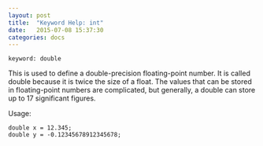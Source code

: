 ```yaml
---
layout: post
title:  "Keyword Help: int"
date:   2015-07-08 15:37:30
categories: docs
---
```


	keyword: double

This is used to define a double-precision floating-point number. It is called double because it is twice the size of a float.
The values that can be stored in floating-point numbers are complicated, but generally, a double can store up to 17 significant figures.

Usage:

	double x = 12.345;
	double y = -0.12345678912345678;
